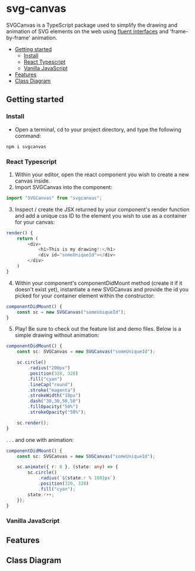 # svg-canvas

SVGCanvas is a TypeScript package used to simplify the drawing and animation of SVG elements on the web using <a href="https://en.wikipedia.org/wiki/Fluent_interface">fluent interfaces</a> and 'frame-by-frame' animation.

  - [Getting started](#getting-started)
    - [Install](#install)
    - [React Typescript](#react-typescript)
    - [Vanilla JavaScript](#vanilla-javascript)
  - [Features](#features)
  - [Class Diagram](#class-diagram)
  
## Getting started

### Install

- Open a terminal, cd to your project directory, and type the following command:
```
npm i svgcanvas
```



### React Typescript
1. Within your editor, open the react component you wish to create a new canvas inside.
2. Import SVGCanvas into the component:
```typescript
import "SVGCanvas" from "svgcanvas";
```
3. Inspect / create the JSX returned by your component's render function and add a unique css ID to the element you wish to use as a container for your canvas:
```typescript
render() {
    return (
        <div>
            <h1>This is my drawing!:</h1>
            <div id="someUniqueId"></div>
        </div>
    )
}
```

4. Within your component's componentDidMount method (create it if it doesn't exist yet), instantiate a new SVGCanvas and provide the id you picked for your container element within the constructor:
```typescript
componentDidMount() {
    const sc = new SVGCanvas("someUniqueId");
}
```

5. Play! Be sure to check out the feature list and demo files. Below is a simple drawing without animation:
```typescript
componentDidMount() {
    const sc: SVGCanvas = new SVGCanvas("someUniqueId");

    sc.circle()
        .radius("200px")
        .position(320, 320)
        .fill("cyan")
        .lineCap("round")
        .stroke("magenta")
        .strokeWidth("10px")
        .dash("30,30,50,50")
        .fillOpacity("50%")
        .strokeOpacity("50%");

    sc.render();
}
```
. . . and one with animation:
```typescript
componentDidMount() {
    const sc: SVGCanvas = new SVGCanvas("someUniqueId");

    sc.animate({ r: 0 }, (state: any) => {
        sc.circle()
            .radius(`${state.r % 100}px`)
            .position(320, 320)
            .fill("cyan");
        state.r++;
    });
}
```
### Vanilla JavaScript
## Features
## Class Diagram
<!-- <img src="./docs/diagrams/classdiagram.svg">
<img src="./docs/diagrams/legend.svg"> -->